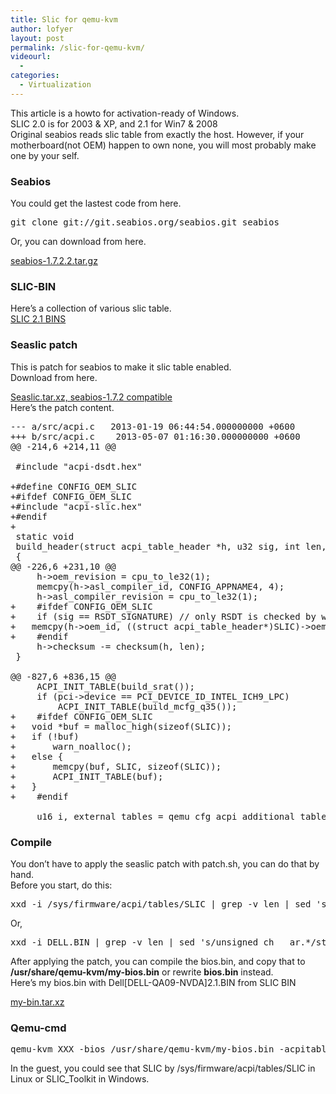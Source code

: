 ```yaml
---
title: Slic for qemu-kvm
author: lofyer
layout: post
permalink: /slic-for-qemu-kvm/
videourl:
  - 
categories:
  - Virtualization
---
```

This article is a howto for activation-ready of Windows.  
SLIC 2.0 is for 2003 & XP, and 2.1 for Win7 & 2008  
Original seabios reads slic table from exactly the host. However, if your motherboard(not OEM) happen to own none, you will most probably make one by your self.

### Seabios

You could get the lastest code from here.

<pre>git clone git://git.seabios.org/seabios.git seabios</pre>

Or, you can download from here.

<a href="http://code.coreboot.org/p/seabios/downloads/get/seabios-1.7.2.2.tar.gz" title="seabios-1.7.2.2.tar.gz" target="_blank">seabios-1.7.2.2.tar.gz</a>

### SLIC-BIN

Here&#8217;s a collection of various slic table.  
<a href="http://blog.lofyer.org/slic-for-qemu-kvm/slic-2-1-bins/" rel="attachment wp-att-3483">SLIC 2.1 BINS</a>

### Seaslic patch

This is patch for seabios to make it slic table enabled.  
Download from here.

<a href="https://cloud.lofyer.org/public.php?service=files&#038;t=3aa0db051506d88bce8e6d03d621f47e" title="Seaslic.tar.xz" target="_blank">Seaslic.tar.xz, seabios-1.7.2 compatible</a>  
Here&#8217;s the patch content.

<pre>--- a/src/acpi.c	2013-01-19 06:44:54.000000000 +0600
+++ b/src/acpi.c	2013-05-07 01:16:30.000000000 +0600
@@ -214,6 +214,11 @@

 #include "acpi-dsdt.hex"

+#define CONFIG_OEM_SLIC
+#ifdef CONFIG_OEM_SLIC
+#include "acpi-slic.hex"
+#endif
+
 static void
 build_header(struct acpi_table_header *h, u32 sig, int len, u8 rev)
 {
@@ -226,6 +231,10 @@
     h->oem_revision = cpu_to_le32(1);
     memcpy(h->asl_compiler_id, CONFIG_APPNAME4, 4);
     h->asl_compiler_revision = cpu_to_le32(1);
+    #ifdef CONFIG_OEM_SLIC
+    if (sig == RSDT_SIGNATURE) // only RSDT is checked by win7 &#038; vista
+	memcpy(h->oem_id, ((struct acpi_table_header*)SLIC)->oem_id, 14);
+    #endif
     h->checksum -= checksum(h, len);
 }

@@ -827,6 +836,15 @@
     ACPI_INIT_TABLE(build_srat());
     if (pci->device == PCI_DEVICE_ID_INTEL_ICH9_LPC)
         ACPI_INIT_TABLE(build_mcfg_q35());
+    #ifdef CONFIG_OEM_SLIC
+	void *buf = malloc_high(sizeof(SLIC));
+	if (!buf)
+	    warn_noalloc();
+	else {
+	    memcpy(buf, SLIC, sizeof(SLIC));
+	    ACPI_INIT_TABLE(buf);
+	}
+    #endif

     u16 i, external_tables = qemu_cfg_acpi_additional_tables();</pre>

### Compile

You don&#8217;t have to apply the seaslic patch with patch.sh, you can do that by hand.  
Before you start, do this:

<pre>xxd -i /sys/firmware/acpi/tables/SLIC | grep -v len | sed 's/unsigned ch   ar.*/static char SLIC[] = {/' > seabios.submodule/src/acpi-slic.hex</pre>

Or,

<pre>xxd -i DELL.BIN | grep -v len | sed 's/unsigned ch   ar.*/static char SLIC[] = {/' > seabios.submodule/src/acpi-slic.hex</pre>

After applying the patch, you can compile the bios.bin, and copy that to **/usr/share/qemu-kvm/my-bios.bin** or rewrite **bios.bin** instead.  
Here&#8217;s my bios.bin with Dell[DELL-QA09-NVDA]2.1.BIN from SLIC BIN

<a href="https://cloud.lofyer.org/public.php?service=files&#038;t=996a37a5726b448b81802d641774504f" title="my-bin.tar.xz" target="_blank">my-bin.tar.xz</a>

### Qemu-cmd

<pre>qemu-kvm XXX -bios /usr/share/qemu-kvm/my-bios.bin -acpitable file=Dell[DELL-QA09-NVDA]2.1.BIN</pre>

In the guest, you could see that SLIC by /sys/firmware/acpi/tables/SLIC in Linux or SLIC_Toolkit in Windows.